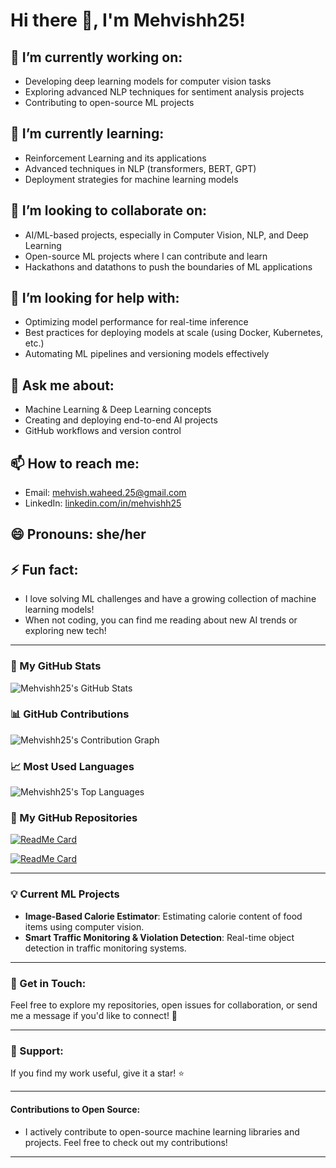 # Hi there 👋, I'm Mehvishh25!

## 🔭 I’m currently working on:
- Developing deep learning models for computer vision tasks
- Exploring advanced NLP techniques for sentiment analysis projects
- Contributing to open-source ML projects

## 🌱 I’m currently learning:
- Reinforcement Learning and its applications
- Advanced techniques in NLP (transformers, BERT, GPT)
- Deployment strategies for machine learning models

## 👯 I’m looking to collaborate on:
- AI/ML-based projects, especially in Computer Vision, NLP, and Deep Learning
- Open-source ML projects where I can contribute and learn
- Hackathons and datathons to push the boundaries of ML applications

## 🤔 I’m looking for help with:
- Optimizing model performance for real-time inference
- Best practices for deploying models at scale (using Docker, Kubernetes, etc.)
- Automating ML pipelines and versioning models effectively

## 💬 Ask me about:
- Machine Learning & Deep Learning concepts
- Creating and deploying end-to-end AI projects
- GitHub workflows and version control

## 📫 How to reach me:
- Email: mehvish.waheed.25@gmail.com
- LinkedIn: [linkedin.com/in/mehvishh25](https://www.linkedin.com/in/mehvish-waheed-88b9b5277/)

## 😄 Pronouns: she/her

## ⚡ Fun fact:
- I love solving ML challenges and have a growing collection of machine learning models!
- When not coding, you can find me reading about new AI trends or exploring new tech!

---

### 🔧 My GitHub Stats

![Mehvishh25's GitHub Stats](https://github-readme-stats.vercel.app/api?username=Mehvishh25&show_icons=true&count_private=true&hide_title=true&hide=prs&theme=radical)

### 📊 GitHub Contributions

![Mehvishh25's Contribution Graph](https://github-readme-streak-stats.herokuapp.com/?user=Mehvishh25&theme=radical)

### 📈 Most Used Languages

![Mehvishh25's Top Languages](https://github-readme-stats.vercel.app/api/top-langs/?username=Mehvishh25&layout=compact&theme=radical)

### 👯 My GitHub Repositories

[![ReadMe Card](https://github-readme-stats.vercel.app/api/pin/?username=Mehvishh25&repo=your-repo-name&theme=radical)](https://github.com/Mehvishh25/your-repo-name)

[![ReadMe Card](https://github-readme-stats.vercel.app/api/pin/?username=Mehvishh25&repo=another-repo-name&theme=radical)](https://github.com/Mehvishh25/another-repo-name)

---

### 💡 Current ML Projects
- **Image-Based Calorie Estimator**: Estimating calorie content of food items using computer vision.
- **Smart Traffic Monitoring & Violation Detection**: Real-time object detection in traffic monitoring systems.

---

### 📣 Get in Touch:
Feel free to explore my repositories, open issues for collaboration, or send me a message if you'd like to connect! 🌱

---

### 🌟 Support:
If you find my work useful, give it a star! ⭐

---

#### Contributions to Open Source:

- I actively contribute to open-source machine learning libraries and projects. Feel free to check out my contributions!

---

